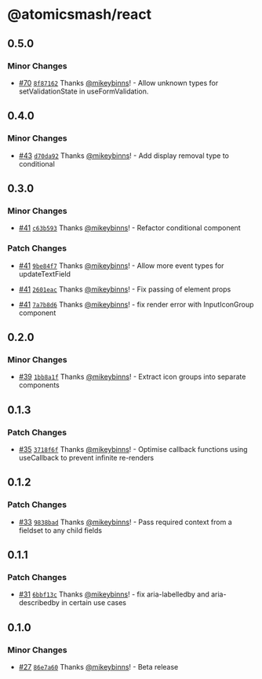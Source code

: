 # @atomicsmash/react

## 0.5.0

### Minor Changes

- [#70](https://github.com/AtomicSmash/packages/pull/70) [`8f87162`](https://github.com/AtomicSmash/packages/commit/8f87162c06f6c62e26795cf13f4c6cb09b9539e6) Thanks [@mikeybinns](https://github.com/mikeybinns)! - Allow unknown types for setValidationState in useFormValidation.

## 0.4.0

### Minor Changes

- [#43](https://github.com/AtomicSmash/packages/pull/43) [`d70da92`](https://github.com/AtomicSmash/packages/commit/d70da92c4c8b94b8cd3e303f96877d0af22d5498) Thanks [@mikeybinns](https://github.com/mikeybinns)! - Add display removal type to conditional

## 0.3.0

### Minor Changes

- [#41](https://github.com/AtomicSmash/packages/pull/41) [`c63b593`](https://github.com/AtomicSmash/packages/commit/c63b5937e12493c9ad7ba957febc75a3504da87a) Thanks [@mikeybinns](https://github.com/mikeybinns)! - Refactor conditional component

### Patch Changes

- [#41](https://github.com/AtomicSmash/packages/pull/41) [`9be84f7`](https://github.com/AtomicSmash/packages/commit/9be84f7bee434848665a33be18fb7e1c3f297c8a) Thanks [@mikeybinns](https://github.com/mikeybinns)! - Allow more event types for updateTextField

- [#41](https://github.com/AtomicSmash/packages/pull/41) [`2601eac`](https://github.com/AtomicSmash/packages/commit/2601eac481200f22192e5ab06ec2df4156b61d8d) Thanks [@mikeybinns](https://github.com/mikeybinns)! - Fix passing of element props

- [#41](https://github.com/AtomicSmash/packages/pull/41) [`7a7b8d6`](https://github.com/AtomicSmash/packages/commit/7a7b8d6221f24f3e965f9c479e5232b47bfa2f91) Thanks [@mikeybinns](https://github.com/mikeybinns)! - fix render error with InputIconGroup component

## 0.2.0

### Minor Changes

- [#39](https://github.com/AtomicSmash/packages/pull/39) [`1bb8a1f`](https://github.com/AtomicSmash/packages/commit/1bb8a1f9a19d8318a69e00076f2719849616c0fb) Thanks [@mikeybinns](https://github.com/mikeybinns)! - Extract icon groups into separate components

## 0.1.3

### Patch Changes

- [#35](https://github.com/AtomicSmash/packages/pull/35) [`3718f6f`](https://github.com/AtomicSmash/packages/commit/3718f6fba708df59440a332abff643502f25118d) Thanks [@mikeybinns](https://github.com/mikeybinns)! - Optimise callback functions using useCallback to prevent infinite re-renders

## 0.1.2

### Patch Changes

- [#33](https://github.com/AtomicSmash/packages/pull/33) [`9838bad`](https://github.com/AtomicSmash/packages/commit/9838badbd602e3bf80605ab5e4e0bb16eac83efe) Thanks [@mikeybinns](https://github.com/mikeybinns)! - Pass required context from a fieldset to any child fields

## 0.1.1

### Patch Changes

- [#31](https://github.com/AtomicSmash/packages/pull/31) [`6bbf13c`](https://github.com/AtomicSmash/packages/commit/6bbf13c068d75c5b831cf9f1ee227859e1c42ccf) Thanks [@mikeybinns](https://github.com/mikeybinns)! - fix aria-labelledby and aria-describedby in certain use cases

## 0.1.0

### Minor Changes

- [#27](https://github.com/AtomicSmash/packages/pull/27) [`86e7a60`](https://github.com/AtomicSmash/packages/commit/86e7a6025ed577c90c1e56927f1b08c03b571c4c) Thanks [@mikeybinns](https://github.com/mikeybinns)! - Beta release
